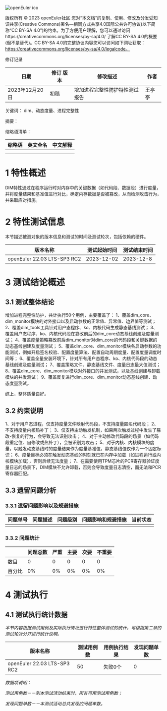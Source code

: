 ![openEuler ico](../../images/openEuler.png)


版权所有 © 2023  openEuler社区
 您对“本文档”的复制、使用、修改及分发受知识共享(Creative Commons)署名—相同方式共享4.0国际公共许可协议(以下简称“CC BY-SA 4.0”)的约束。为了方便用户理解，您可以通过访问https://creativecommons.org/licenses/by-sa/4.0/ 了解CC BY-SA 4.0的概要 (但不是替代)。CC BY-SA 4.0的完整协议内容您可以访问如下网址获取：https://creativecommons.org/licenses/by-sa/4.0/legalcode。

修订记录

| 日期 | 修订   版本 | 修改描述 | 作者 |
| ---- | ----------- | -------- | ---- |
| 2023年12月20日 | 初稿 | 增加进程完整性防护特性测试报告 | 王亭亭 |

 关键词： dim、动态度量、进程完整性

 

摘要：

 

缩略语清单：

| 缩略语 | 英文全名 | 中文解释 |
| ------ | -------- | -------- |
|        |          |          |
|        |          |          |

# 1     特性概述

DIM特性通过在程序运行时对内存中的关键数据（如代码段、数据段）进行度量，并将度量结果和基准值进行对比，确定内存数据是否被篡改，从而检测攻击行为，并采取应对措施。

# 2     特性测试信息

本节描述被测对象的版本信息和测试的时间及测试轮次，包括依赖的硬件。

| 版本名称 | 测试起始时间 | 测试结束时间 |
| -------- | ------------ | ------------ |
| openEuler 22.03 LTS-SP3 RC2 |	2023-12-02 | 2023-12-8 |


# 3     测试结论概述

## 3.1   测试整体结论

增加进程完整性防护，共计执行50个用例，主要覆盖了：
1、覆盖dim_core、dim_monitor模块的对外接口以及启动参数的正常值、异常值、边界值等测试；
2、覆盖dim_tools工具针对用户态程序、ko、内核代码生成静态基线测试；
3、覆盖用户态程序、ko、内核代码段在篡改前后的dim_core动态基线创建及度量测试；
4、覆盖度量策略篡改前后dim_monitor对dim_core的代码段和关键数据的动态基线创建及度量测试；
5、覆盖dim_core、dim_monitor模块各启动参数的功能测试，例如开启签名校验、配置度量算法、配置自动周期度量、配置度量调度时间等；
6、覆盖全量安装环境下，针对所有用户态程序、ko、内核代码段的动态基线创建及度量测试；
7、覆盖策略文件、静态基线文件、度量日志最大值测试；
8、覆盖dim_core、dim_monitor模块对外接口的并发测试，以及基线创建与卸载模块的并发测试；
9、覆盖反复进行dim_core、dim_monitor动态基线创建、动态度量测试。

综上，整体质量良好。

## 3.2   约束说明

1、对于用户态进程，仅支持度量文件映射代码段，不支持度量匿名代码段；
2、不支持度量内核热补丁；
3、仅支持主动触发机制，如果两次触发过程中发生了篡改-恢复的行为，会导致无法识别攻击；
4、对于主动修改代码段的场景（如代码段重定位、自修改或热补丁），会被识别为攻击；
5、对于内核、内核模块的度量，以触发动态基线时的度量结果作为度量基准值，静态基线值仅作为一个固定标识；
6、度量目标必须在触发动态基线的时刻就已在内存中加载（如进程运行或内核模块加载），否则后续无法度量；
7、在需要使用TPM芯片的PCR寄存器验证度量日志的场景下，DIM模块不允许卸载，否则会导致度量日志清空，而无法和PCR寄存器匹配。

## 3.3   遗留问题分析

### 3.3.1 遗留问题影响以及规避措施

| 问题单号 | 问题描述 | 问题级别 | 问题影响和规避措施 | 当前状态 |
| -------- | -------- | -------- | ------------------ | -------- |
| |  |  |  |  |

### 3.3.2 问题统计

|        | 问题总数 | 严重 | 主要 | 次要 | 不重要 |
| ------ | -------- | ---- | ---- | ---- | ------ |
| 数目   |  0 | 0 | 0 | 0| 0 |
| 百分比 |  0%  | 0% | 0% | 0% |   0%   |


# 4     测试执行

## 4.1   测试执行统计数据

*本节内容根据测试用例及实际执行情况进行特性整体测试的统计，可根据第二章的测试轮次分开进行统计说明。*

| 版本名称 | 测试用例数 | 用例执行结果 | 发现问题单数 |
| -------- | ---------- | ------------ | ------------ |
| openEuler 22.03 LTS-SP3 RC2 |  50  |  失败0个 |  0   |


*数据项说明：*

*测试用例数－－到本测试活动结束时，所有可用测试用例数；*

*发现问题单数－－本测试活动总共发现的问题单数。*
